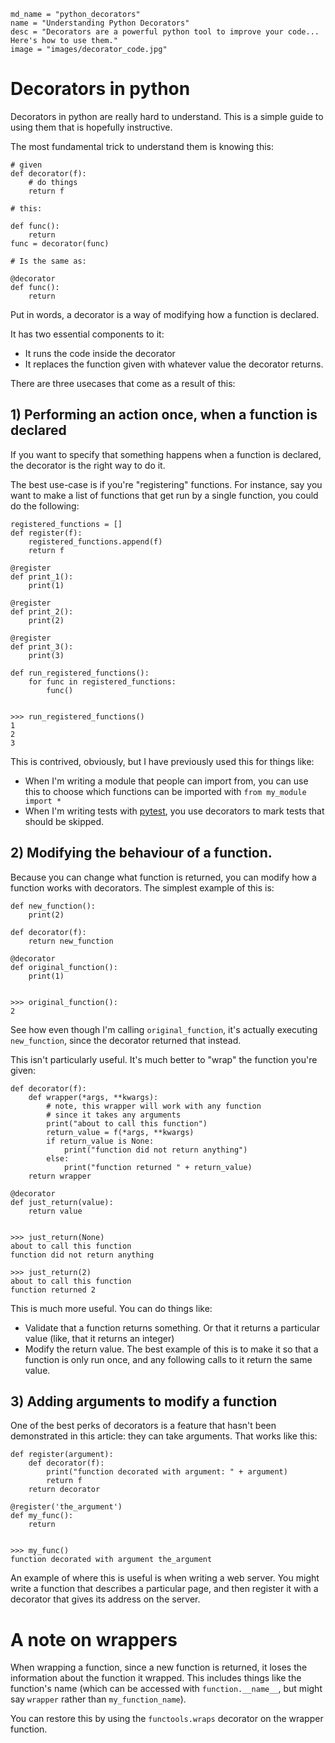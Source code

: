 ~~~
md_name = "python_decorators"
name = "Understanding Python Decorators"
desc = "Decorators are a powerful python tool to improve your code... Here's how to use them."
image = "images/decorator_code.jpg"
~~~
# Decorators in python

Decorators in python are really hard to understand. This is a simple guide to using them that is hopefully instructive.

The most fundamental trick to understand them is knowing this:

    # given
    def decorator(f):
        # do things
        return f

    # this:

    def func():
        return
    func = decorator(func)

    # Is the same as:

    @decorator
    def func():
        return


Put in words, a decorator is a way of modifying how a function is declared.

It has two essential components to it:

 - It runs the code inside the decorator
 - It replaces the function given with whatever value the decorator returns.

There are three usecases that come as a result of this:

## 1) Performing an action once, when a function is declared

If you want to specify that something happens when a function is declared, the decorator is the right way to do it.

The best use-case is if you're "registering" functions. For instance, say you want to make a list of functions that get run by a single function, you could do the following:

    registered_functions = []
    def register(f):
        registered_functions.append(f)
        return f

    @register
    def print_1():
        print(1)

    @register
    def print_2():
        print(2)

    @register
    def print_3():
        print(3)

    def run_registered_functions():
        for func in registered_functions:
            func()


    >>> run_registered_functions()
    1
    2
    3

This is contrived, obviously, but I have previously used this for things like:

 - When I'm writing a module that people can import from, you can use this to choose which functions can be imported with `from my_module import *`
 - When I'm writing tests with [pytest](pytest.org), you use decorators to mark tests that should be skipped.

## 2) Modifying the behaviour of a function.

Because you can change what function is returned, you can modify how a function works with decorators. The simplest example of this is:

    def new_function():
        print(2)

    def decorator(f):
        return new_function

    @decorator
    def original_function():
        print(1)


    >>> original_function():
    2

See how even though I'm calling `original_function`, it's actually executing `new_function`, since the decorator returned that instead.

This isn't particularly useful. It's much better to "wrap" the function you're given:

    def decorator(f):
        def wrapper(*args, **kwargs):
            # note, this wrapper will work with any function
            # since it takes any arguments
            print("about to call this function")
            return_value = f(*args, **kwargs)
            if return_value is None:
                print("function did not return anything")
            else:
                print("function returned " + return_value)
        return wrapper
            
    @decorator
    def just_return(value):
        return value


    >>> just_return(None)
    about to call this function
    function did not return anything
    
    >>> just_return(2)
    about to call this function
    function returned 2

This is much more useful. You can do things like:

 - Validate that a function returns something. Or that it returns a particular value (like, that it returns an integer)
 - Modify the return value. The best example of this is to make it so that a function is only run once, and any following calls to it return the same value.

 ## 3) Adding arguments to modify a function

 One of the best perks of decorators is a feature that hasn't been demonstrated in this article: they can take arguments.
 That works like this:

    def register(argument):
        def decorator(f):
            print("function decorated with argument: " + argument)
            return f
        return decorator

    @register('the_argument')
    def my_func():
        return


    >>> my_func()
    function decorated with argument the_argument

An example of where this is useful is when writing a web server. You might write a function that describes a particular page,
and then register it with a decorator that gives its address on the server.

# A note on wrappers

When wrapping a function, since a new function is returned, it loses the information about the function it wrapped.
This includes things like the function's name (which can be accessed with `function.__name__`, but might say `wrapper` rather than `my_function_name`).

You can restore this by using the `functools.wraps` decorator on the wrapper function.
